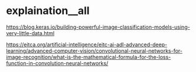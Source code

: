 # explaination__all

https://blog.keras.io/building-powerful-image-classification-models-using-very-little-data.html


https://eitca.org/artificial-intelligence/eitc-ai-adl-advanced-deep-learning/advanced-computer-vision/convolutional-neural-networks-for-image-recognition/what-is-the-mathematical-formula-for-the-loss-function-in-convolution-neural-networks/
